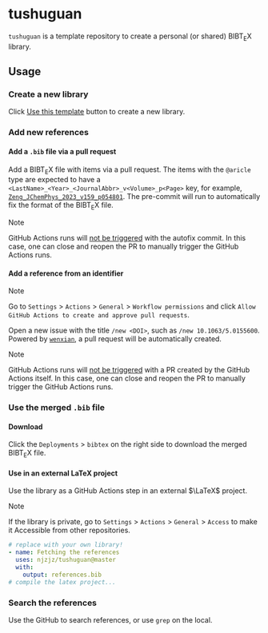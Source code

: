 # tushuguan

`tushuguan` is a template repository to create a personal (or shared) ${\mathrm{B{\scriptstyle{IB}} T_{\displaystyle E} X}}$ library.

## Usage

### Create a new library

Click [Use this template](https://github.com/new?template_name=tushuguan&template_owner=njzjz) button to create a new library.

### Add new references

#### Add a `.bib` file via a pull request

Add a ${\mathrm{B{\scriptstyle{IB}} T_{\displaystyle E} X}}$ file with items via a pull request.
The items with the `@aricle` type are expected to have a `<LastName>_<Year>_<JournalAbbr>_v<Volume>_p<Page>` key, for example, [`Zeng_JChemPhys_2023_v159_p054801`](./article/JChemPhys/Zeng_JChemPhys_2023_v159_p054801.bib).
The pre-commit will run to automatically fix the format of the ${\mathrm{B{\scriptstyle{IB}} T_{\displaystyle E} X}}$ file.

> [!NOTE]
> GitHub Actions runs will [not be triggered](https://github.com/orgs/community/discussions/25702) with the autofix commit. In this case, one can close and reopen the PR to manually trigger the GitHub Actions runs.

#### Add a reference from an identifier

> [!NOTE]
> Go to `Settings` > `Actions` > `General` > `Workflow permissions` and click `Allow GitHub Actions to create and approve pull requests`.

Open a new issue with the title `/new <DOI>`, such as `/new 10.1063/5.0155600`.
Powered by [`wenxian`](https://github.com/njzjz/wenxian), a pull request will be automatically created.

> [!NOTE]
> GitHub Actions runs will [not be triggered](https://github.com/orgs/community/discussions/25702) with a PR created by the GitHub Actions itself. In this case, one can close and reopen the PR to manually trigger the GitHub Actions runs.

### Use the merged `.bib` file

#### Download

Click the `Deployments` > `bibtex` on the right side to download the merged ${\mathrm{B{\scriptstyle{IB}} T_{\displaystyle E} X}}$ file.

#### Use in an external LaTeX project

Use the library as a GitHub Actions step in an external $\LaTeX$ project.

> [!NOTE]
> If the library is private, go to `Settings` > `Actions` > `General` > `Access` to make it Accessible from other repositories.

```yml
# replace with your own library!
- name: Fetching the references
  uses: njzjz/tushuguan@master
  with:
    output: references.bib
# compile the latex project...
```

### Search the references

Use the GitHub to search references, or use `grep` on the local.
